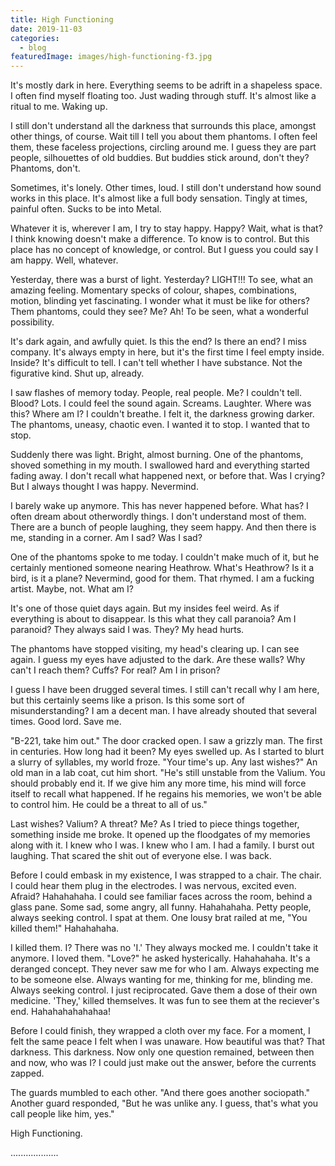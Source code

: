 ```yaml
---
title: High Functioning
date: 2019-11-03
categories:
  - blog
featuredImage: images/high-functioning-f3.jpg
---
```


It's mostly dark in here. Everything seems to be adrift in a shapeless space. I often find myself floating too. Just wading through stuff. It's almost like a ritual to me. Waking up.

I still don't understand all the darkness that surrounds this place, amongst other things, of course. Wait till I tell you about them phantoms. I often feel them, these faceless projections, circling around me. I guess they are part people, silhouettes of old buddies. But buddies stick around, don't they? Phantoms, don't.

Sometimes, it's lonely. Other times, loud. I still don't understand how sound works in this place. It's almost like a full body sensation. Tingly at times, painful often. Sucks to be into Metal.

Whatever it is, wherever I am, I try to stay happy. Happy? Wait, what is that? I think knowing doesn't make a difference. To know is to control. But this place has no concept of knowledge, or control. But I guess you could say I am happy. Well, whatever.

Yesterday, there was a burst of light. Yesterday? LIGHT!!! To see, what an amazing feeling. Momentary specks of colour, shapes, combinations, motion, blinding yet fascinating. I wonder what it must be like for others? Them phantoms, could they see? Me? Ah! To be seen, what a wonderful possibility.

It's dark again, and awfully quiet. Is this the end? Is there an end? I miss company. It's always empty in here, but it's the first time I feel empty inside. Inside? It's difficult to tell. I can't tell whether I have substance. Not the figurative kind. Shut up, already.

I saw flashes of memory today. People, real people. Me? I couldn't tell. Blood? Lots. I could feel the sound again. Screams. Laughter. Where was this? Where am I? I couldn't breathe. I felt it, the darkness growing darker. The phantoms, uneasy, chaotic even. I wanted it to stop. I wanted that to stop.

Suddenly there was light. Bright, almost burning. One of the phantoms, shoved something in my mouth. I swallowed hard and everything started fading away. I don't recall what happened next, or before that. Was I crying? But I always thought I was happy. Nevermind.

I barely wake up anymore. This has never happened before. What has? I often dream about otherwordly things. I don't understand most of them. There are a bunch of people laughing, they seem happy. And then there is me, standing in a corner. Am I sad? Was I sad?

One of the phantoms spoke to me today. I couldn't make much of it, but he certainly mentioned someone nearing Heathrow. What's Heathrow? Is it a bird, is it a plane? Nevermind, good for them. That rhymed. I am a fucking artist. Maybe, not. What am I?

It's one of those quiet days again. But my insides feel weird. As if everything is about to disappear. Is this what they call paranoia? Am I paranoid? They always said I was. They? My head hurts.

The phantoms have stopped visiting, my head's clearing up. I can see again. I guess my eyes have adjusted to the dark. Are these walls? Why can't I reach them? Cuffs? For real? Am I in prison?

I guess I have been drugged several times. I still can't recall why I am here, but this certainly seems like a prison. Is this some sort of misunderstanding? I am a decent man. I have already shouted that several times. Good lord. Save me.

"B-221, take him out." The door cracked open. I saw a grizzly man. The first in centuries. How long had it been? My eyes swelled up. As I started to blurt a slurry of syllables, my world froze. "Your time's up. Any last wishes?" An old man in a lab coat, cut him short. "He's still unstable from the Valium. You should probably end it. If we give him any more time, his mind will force itself to recall what happened. If he regains his memories, we won't be able to control him. He could be a threat to all of us."

Last wishes? Valium? A threat? Me? As I tried to piece things together, something inside me broke. It opened up the floodgates of my memories along with it. I knew who I was. I knew who I am. I had a family. I burst out laughing. That scared the shit out of everyone else. I was back.

Before I could embask in my existence, I was strapped to a chair. The chair. I could hear them plug in the electrodes. I was nervous, excited even. Afraid? Hahahahaha. I could see familiar faces across the room, behind a glass pane. Some sad, some angry, all funny. Hahahahaha. Petty people, always seeking control. I spat at them. One lousy brat railed at me, "You killed them!" Hahahahaha.

I killed them. I? There was no 'I.' They always mocked me. I couldn't take it anymore. I loved them. "Love?" he asked hysterically. Hahahahaha. It's a deranged concept. They never saw me for who I am. Always expecting me to be someone else. Always wanting for me, thinking for me, blinding me. Always seeking control. I just reciprocated. Gave them a dose of their own medicine. 'They,' killed themselves. It was fun to see them at the reciever's end. Hahahahahahahaa!

Before I could finish, they wrapped a cloth over my face. For a moment, I felt the same peace I felt when I was unaware. How beautiful was that? That darkness. This darkness. Now only one question remained, between then and now, who was I? I could just make out the answer, before the currents zapped.

The guards mumbled to each other. "And there goes another sociopath." Another guard responded, "But he was unlike any. I guess, that's what you call people like him, yes."

High Functioning.

...................
